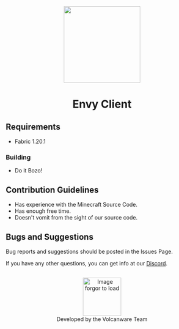 <div align="center">
  <img src="https://cdn.discordapp.com/attachments/1104320661930909797/1127951651970490388/Z.png" width="200" height="200">
</div>


<h1 align="center">
  Envy Client
</h1>


## Requirements
- Fabric 1.20.1

### Building
- Do it Bozo!

## Contribution Guidelines
- Has experience with the Minecraft Source Code.
- Has enough free time.
- Doesn't vomit from the sight of our source code.

## Bugs and Suggestions
Bug reports and suggestions should be posted in the Issues Page.

If you have any other questions, you can get info at our [Discord](https://discord.gg/rXFjkj4JqY).


##

<div align="center">
  <img src="https://avatars.githubusercontent.com/u/128879655?s=400&u=a582e091289fa3dc13264b75b1f001352a461600&v=4" width="100" height="100" alt="Image forgor to load">
</div>

<div align="center">
  Developed by the Volcanware Team
</div>
